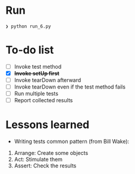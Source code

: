 # Run
```
❯ python run_6.py 
```

# To-do list
- [ ] Invoke test method
- [x] **~~Invoke setUp first~~**
- [ ] Invoke tearDown afterward
- [ ] Invoke tearDown even if the test method fails
- [ ] Run multiple tests
- [ ] Report collected results

# Lessons learned
- Writing tests common pattern (from Bill Wake):
1. Arrange: Create some objects
2. Act: Stimulate them
3. Assert: Check the results